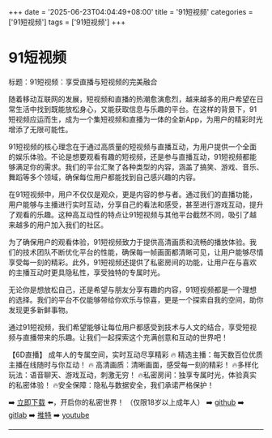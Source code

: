 +++
date = '2025-06-23T04:04:49+08:00'
title = '91短视频'
categories = ['91短视频']
tags = ['91短视频']
+++

# 91短视频

标题：91短视频：享受直播与短视频的完美融合

随着移动互联网的发展，短视频和直播的热潮愈演愈烈，越来越多的用户希望在日常生活中找到既能放松身心，又能获取信息与乐趣的平台。在这样的背景下，91短视频应运而生，成为一个集短视频和直播为一体的全新App，为用户的精彩时光增添了无限可能性。

91短视频的核心理念在于通过高质量的短视频与直播互动，为用户提供一个全面的娱乐体验。不论是想要观看有趣的短视频，还是参与直播互动，91短视频都能够满足你的需求。我们的平台汇聚了各种类型的内容，涵盖了搞笑、游戏、音乐、舞蹈等多个领域，确保每位用户都能找到自己感兴趣的内容。

在91短视频中，用户不仅仅是观众，更是内容的参与者。通过我们的直播功能，用户能够与主播进行实时互动，分享自己的看法和感受，甚至进行游戏互动，提升了观看的乐趣。这种高互动性的特点让91短视频与其他平台截然不同，吸引了越来越多的用户加入我们的社区。

为了确保用户的观看体验，91短视频致力于提供高清画质和流畅的播放体验。我们的技术团队不断优化平台的性能，确保每一帧画面都清晰可见，让用户能够尽情享受每一刻的精彩。此外，91短视频还提供了私密房间的功能，让用户在与喜欢的主播互动时更具隐私性，享受独特的专属时光。

无论你是想放松自己，还是希望与朋友分享有趣的内容，91短视频都是一个理想的选择。我们的平台不仅能够带给你欢乐与惊喜，更是一个探索自我的空间，助你发现更多新鲜事物。

通过91短视频，我们希望能够让每位用户都感受到技术与人文的结合，享受短视频与直播带来的乐趣。让我们一起探索这个充满创意和互动的世界吧！

【6D直播】
成年人的专属空间，实时互动尽享精彩
🔥 精选主播：每天数百位优质主播在线随时与你互动！
🔥 高清画质：清晰画面，感受每一刻的精彩！
🔥多样化玩法：语音聊天、游戏互动，刺激无穷！
🔥私密房间：独享专属时光，体验真实的私密体验！
🔥安全保障：隐私与数据安全，我们承诺严格保护！

➡️ [立即下载](https://down123.s3.ap-east-1.amazonaws.com/down/down.html?channelCode=blog) ⬅️，开启你的私密世界！
（仅限18岁以上成年人）
➡️ [github](https://aldult-live.github.io/)
➡️ [gitlab](https://seo-09598d.gitlab.io/)
➡️ [推特](https://x.com/wegame33)
➡️ [youtube](https://www.youtube.com/@6Dlive)

---
